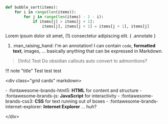 ``` py title="bubble_sort.py"
def bubble_sort(items):
    for i in range(len(items)):
        for j in range(len(items) - 1 - i):
            if items[j] > items[j + 1]:
                items[j], items[j + 1] = items[j + 1], items[j]
```

Lorem ipsum dolor sit amet, (1) consectetur adipiscing elit.
{ .annotate }

1.  :man_raising_hand: I'm an annotation! I can contain `code`, __formatted
    text__, images, ... basically anything that can be expressed in Markdown.

> [!info] Test
> Do obsidian callouts auto convert to admonitions?


!!! note "title"
	Test test test



\<div class="grid cards" markdown>

\- :fontawesome-brands-html5: __HTML__ for content and structure
\- :fontawesome-brands-js: __JavaScript__ for interactivity
\- :fontawesome-brands-css3: __CSS__ for text running out of boxes
\- :fontawesome-brands-internet-explorer: __Internet Explorer__ ... huh?

\</div>

